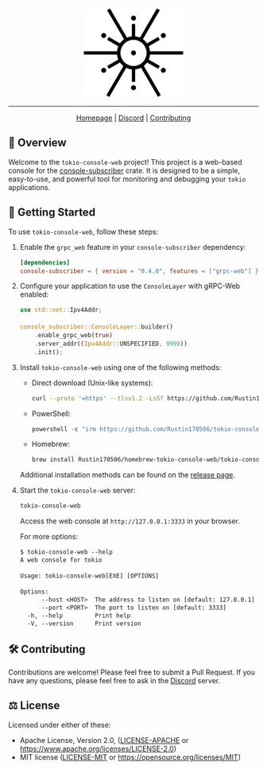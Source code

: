 <div align="center">
<picture>
  <source media="(prefers-color-scheme: dark)" srcset="./docs/logo-dark.svg">
  <img alt="crates.io logo" src="./docs/logo.svg" width="200">
</picture>
</div>

---

<div align="center">

[Homepage](https://github.com/Rustin170506/tokio-console-web)
| [Discord](https://discord.gg/EeF3cQw)
| [Contributing](#️-contributing)

</div>

## 🦀 Overview

Welcome to the `tokio-console-web` project! This project is a web-based console for the [console-subscriber] crate. It is designed to be a simple, easy-to-use, and powerful tool for monitoring and debugging your `tokio` applications.

## 🚀 Getting Started

To use `tokio-console-web`, follow these steps:

1. Enable the `grpc_web` feature in your `console-subscriber` dependency:

   ```toml
   [dependencies]
   console-subscriber = { version = "0.4.0", features = ["grpc-web"] }
   ```

2. Configure your application to use the `ConsoleLayer` with gRPC-Web enabled:

   ```rust
   use std::net::Ipv4Addr;

   console_subscriber::ConsoleLayer::builder()
       .enable_grpc_web(true)
       .server_addr((Ipv4Addr::UNSPECIFIED, 9999))
       .init();
   ```

3. Install `tokio-console-web` using one of the following methods:

   - Direct download (Unix-like systems):

     ```sh
     curl --proto '=https' --tlsv1.2 -LsSf https://github.com/Rustin170506/tokio-console-web/releases/download/v0.1.1-beta.2/tokio-console-web-installer.sh | sh
     ```

   - PowerShell:

     ```powershell
     powershell -c "irm https://github.com/Rustin170506/tokio-console-web/releases/download/v0.1.1-beta.2/tokio-console-web-installer.ps1 | iex"
     ```

   - Homebrew:

     ```sh
     brew install Rustin170506/homebrew-tokio-console-web/tokio-console-web
     ```

   Additional installation methods can be found on the [release page](https://github.com/Rustin170506/tokio-console-web/releases).

4. Start the `tokio-console-web` server:

   ```sh
   tokio-console-web
   ```

   Access the web console at `http://127.0.0.1:3333` in your browser.

   For more options:

   ```console
   $ tokio-console-web --help
   A web console for tokio

   Usage: tokio-console-web[EXE] [OPTIONS]

   Options:
         --host <HOST>  The address to listen on [default: 127.0.0.1]
         --port <PORT>  The port to listen on [default: 3333]
     -h, --help         Print help
     -V, --version      Print version
   ```

## 🛠️ Contributing

Contributions are welcome! Please feel free to submit a Pull Request. If you have any questions, please feel free to ask in the [Discord](https://discord.gg/EeF3cQw) server.

## ⚖️ License

Licensed under either of these:

- Apache License, Version 2.0, ([LICENSE-APACHE](./LICENSE-APACHE) or https://www.apache.org/licenses/LICENSE-2.0)
- MIT license ([LICENSE-MIT](./LICENSE-MIT) or https://opensource.org/licenses/MIT)

[console-subscriber]: https://crates.io/crates/console-subscriber
